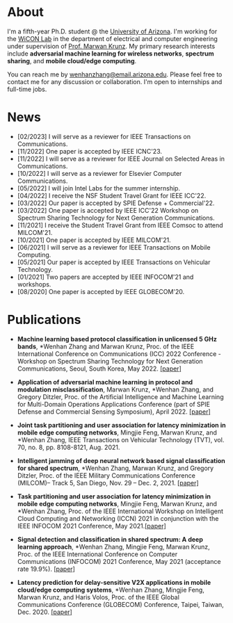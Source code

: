 # About

<!-- You can use the [editor on GitHub](https://github.com/Wenhan2020/wenhan2020.github.io/edit/main/index.md) to maintain and preview the content for your website in Markdown files. -->

<!-- Whenever you commit to this repository, GitHub Pages will run [Jekyll](https://jekyllrb.com/) to rebuild the pages in your site, from the content in your Markdown files. -->

I'm a fifth-year Ph.D. student @ the [University of Arizona](https://www.arizona.edu/admissions?gclid=CjwKCAjwqauVBhBGEiwAXOepkSKueiG3QsLdkJ6xL-t-di_FFhJ9HqhBQPh7FHvI2KLnCFmRwH1H4RoCic8QAvD_BwE). I'm working for the [WiCON Lab](https://wireless.ece.arizona.edu/) in the department of electrical and computer engineering under supervision of [Prof. Marwan Krunz](https://ece.engineering.arizona.edu/faculty-staff/faculty/marwan-krunz). My primary research interests include **adversarial machine learning for wireless networks**, **spectrum sharing**, and **mobile cloud/edge computing**.

You can reach me by [wenhanzhang@email.arizona.edu](mailto:wenhanzhang@email.arizona.edu). Please feel free to contact me for any discussion or collaboration. I'm open to internships and full-time jobs.

# News
* [02/2023] I will serve as a reviewer for IEEE Transactions on Communications.
* [11/2022] One paper is accepted by IEEE ICNC'23.
* [11/2022] I will serve as a reviewer for IEEE Journal on Selected Areas in Communications.
* [10/2022] I will serve as a reviewer for Elsevier Computer Communications.
* [05/2022] I will join Intel Labs for the summer internship.
* [04/2022] I receive the NSF Student Travel Grant for IEEE ICC'22.
* [03/2022] Our paper is accepted by SPIE Defense + Commercial'22.
* [03/2022] One paper is accepted by IEEE ICC'22 Workshop on Spectrum Sharing Technology for Next Generation Communications.
* [11/2021] I receive the Student Travel Grant from IEEE Comsoc to attend MILCOM'21.
* [10/2021] One paper is accepted by IEEE MILCOM'21.
* [06/2021] I will serve as a reviewer for IEEE Transactions on Mobile Computing.
* [05/2021] Our paper is accepted by IEEE Transactions on Vehicular Technology.
* [01/2021] Two papers are accepted by IEEE INFOCOM'21 and workshops.
* [08/2020] One paper is accepted by IEEE GLOBECOM'20.

# Publications

<!-- Markdown is a lightweight and easy-to-use syntax for styling your writing. It includes conventions for

```markdown
Syntax highlighted code block

# Header 1
## Header 2
### Header 3

- Bulleted
- List

1. Numbered
2. List

**Bold** and _Italic_ and `Code` text

[Link](url) and ![Image](src)
```

For more details see [Basic writing and formatting syntax](https://docs.github.com/en/github/writing-on-github/getting-started-with-writing-and-formatting-on-github/basic-writing-and-formatting-syntax). -->


* **Machine learning based protocol classification in unlicensed 5 GHz bands**, *Wenhan Zhang and Marwan Krunz, Proc. of the IEEE International Conference on Communications (ICC) 2022 Conference - Workshop on Spectrum Sharing Technology for Next Generation Communications, Seoul, South Korea,  May 2022. [\[paper\]](https://github.com/Wenhan2020/wenhan2020.github.io/blob/main/papers/icc_ws22.pdf)

* **Application of adversarial machine learning in protocol and modulation misclassification**, Marwan Krunz, *Wenhan Zhang, and Gregory Ditzler, Proc. of the Artificial Intelligence and Machine Learning for Multi-Domain Operations Applications Conference (part of SPIE Defense and Commercial Sensing Symposium), April 2022. [\[paper\]](https://github.com/Wenhan2020/wenhan2020.github.io/blob/main/papers/spie_22.pdf)


* **Joint task partitioning and user association for latency minimization in mobile edge computing networks**, Mingjie Feng, Marwan Krunz, and *Wenhan Zhang, IEEE Transactions on Vehicular Technology (TVT), vol. 70, no. 8, pp. 8108-8121, Aug. 2021.

* **Intelligent jamming of deep neural network based signal classification for shared spectrum**, *Wenhan Zhang, Marwan Krunz, and Gregory Ditzler, Proc. of the IEEE Military Communications Conference (MILCOM)– Track 5, San Diego, Nov. 29 – Dec. 2, 2021. [\[paper\]](https://github.com/Wenhan2020/wenhan2020.github.io/blob/main/papers/milcom_2021.pdf)

* **Task partitioning and user association for latency minimization in mobile edge computing networks**, Mingjie Feng, Marwan Krunz, and *Wenhan Zhang, Proc. of the IEEE International Workshop on Intelligent Cloud Computing and Networking (ICCN) 2021 in conjunction with the IEEE INFOCOM 2021 Conference, May 2021.[\[paper\]](https://github.com/Wenhan2020/wenhan2020.github.io/blob/main/papers/infocom_ws21.pdf)

* **Signal detection and classification in shared spectrum: A deep learning approach**, *Wenhan Zhang, Mingjie Feng, Marwan Krunz, Proc. of the IEEE International Conference on Computer Communications (INFOCOM) 2021 Conference, May 2021 (acceptance rate 19.9%). [\[paper\]](https://github.com/Wenhan2020/wenhan2020.github.io/blob/main/papers/Infocom_2021.pdf)

* **Latency prediction for delay-sensitive V2X applications in mobile cloud/edge computing systems**, *Wenhan Zhang, Mingjie Feng, Marwan Krunz, and Haris Volos, Proc. of the IEEE Global Communications Conference (GLOBECOM) Conference, Taipei, Taiwan, Dec. 2020. [\[paper\]](https://github.com/Wenhan2020/wenhan2020.github.io/blob/main/papers/globecom2020.pdf)


<script type="text/javascript" id="clustrmaps" src="//clustrmaps.com/map_v2.js?d=XL9Gt-Ypm1UWZHhIAiEAZymffEFjoAnjf_6YinPu1do&cl=ffffff&w=200"></script>


